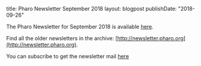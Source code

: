title: Pharo Newsletter September 2018
layout: blogpost
publishDate: "2018-09-26"

The Pharo Newsletter for September 2018 is available [here](https://us11.campaign-archive.com/?u=6f667565c2569234585a7be77&id=746cc53f3d).

Find all the older newsletters in the archive: [http://newsletter.pharo.org](http://newsletter.pharo.org).

You can subscribe to get the newsletter mail [here](https://us11.list-manage.com/subscribe?u=6f667565c2569234585a7be77&id=048680a940)